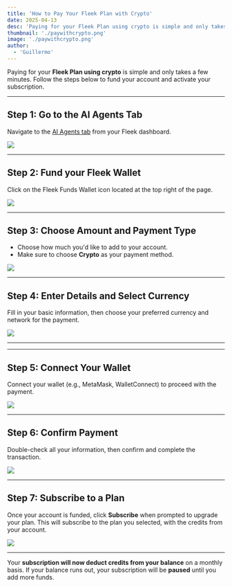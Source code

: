 ```yaml
---
title: 'How to Pay Your Fleek Plan with Crypto'
date: 2025-04-13
desc: 'Paying for your Fleek Plan using crypto is simple and only takes a few minutes. Follow the steps below to fund your account and activate your subscription."'
thumbnail: './paywithcrypto.png'
image: './paywithcrypto.png'
author:
  - 'Guillermo'
---
```


Paying for your **Fleek Plan using crypto** is simple and only takes a few minutes. Follow the steps below to fund your account and activate your subscription.

---

## Step 1: Go to the AI Agents Tab

Navigate to the [AI Agents tab](https://fleek.xyz/agents/) from your Fleek dashboard.

![](./CPG-Step-1.png)

---

## Step 2: Fund your Fleek Wallet

Click on the Fleek Funds Wallet icon located at the top right of the page.

![](./CPG-Step-2.png)

---

## Step 3: Choose Amount and Payment Type

- Choose how much you'd like to add to your account.
- Make sure to choose **Crypto** as your payment method.

![](./CPG-Step-3.png)

---

## Step 4: Enter Details and Select Currency

Fill in your basic information, then choose your preferred currency and network for the payment.

![](./CPG-Step-4.png)

---

---

## Step 5: Connect Your Wallet

Connect your wallet (e.g., MetaMask, WalletConnect) to proceed with the payment.

![](./CPG-Step-5.png)

---

## Step 6: Confirm Payment

Double-check all your information, then confirm and complete the transaction.

![](./CPG-Step-6.png)

---

## **Step 7: Subscribe to a Plan**

Once your account is funded, click **Subscribe** when prompted to upgrade your plan. This will subscribe to the plan you selected, with the credits from your account.

![](./CPG-Step-7.png)

---

Your **subscription will now deduct credits from your balance** on a monthly basis.
If your balance runs out, your subscription will be **paused** until you add more funds.

